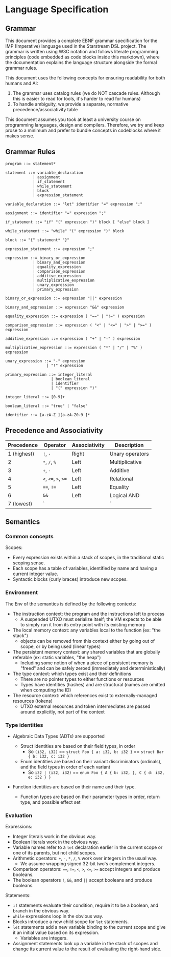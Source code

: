 # Language Specification

## Grammar

This document provides a complete EBNF grammar specification for the IMP
(Imperative) language used in the Starstream DSL project. The grammar is written
using W3C notation and follows literate programming principles (code embedded as
code blocks inside this markdown), where the documentation explains the language
structure alongside the formal grammar rules.

This document uses the following concepts for ensuring readability for both
humans and AI:

1. The grammar uses catalog rules (we do NOT cascade rules. Although this is
   easier to read for tools, it's harder to read for humans)
2. To handle ambiguity, we provide a separate, normative
   precedence/associativity table

This document assumes you took at least a university course on programming
languages, design and compilers. Therefore, we try and keep prose to a minimum
and prefer to bundle concepts in codeblocks where it makes sense.

## Grammar Rules

```ebnf
program ::= statement*

statement ::= variable_declaration
            | assignment
            | if_statement
            | while_statement
            | block
            | expression_statement

variable_declaration ::= "let" identifier "=" expression ";"

assignment ::= identifier "=" expression ";"

if_statement ::= "if" "(" expression ")" block [ "else" block ]

while_statement ::= "while" "(" expression ")" block

block ::= "{" statement* "}"

expression_statement ::= expression ";"

expression ::= binary_or_expression
            | binary_and_expression
            | equality_expression
            | comparison_expression
            | additive_expression
            | multiplicative_expression
            | unary_expression
            | primary_expression

binary_or_expression ::= expression "||" expression

binary_and_expression ::= expression "&&" expression

equality_expression ::= expression ( "==" | "!=" ) expression

comparison_expression ::= expression ( "<" | "<=" | ">" | ">=" ) expression

additive_expression ::= expression ( "+" | "-" ) expression

multiplicative_expression ::= expression ( "*" | "/" | "%" ) expression

unary_expression ::= "-" expression
                  | "!" expression

primary_expression ::= integer_literal
                    | boolean_literal
                    | identifier
                    | "(" expression ")"

integer_literal ::= [0-9]+

boolean_literal ::= "true" | "false"

identifier ::= [a-zA-Z_][a-zA-Z0-9_]*
```

## Precedence and Associativity

| Precedence  | Operator             | Associativity | Description     |
| ----------- | -------------------- | ------------- | --------------- |
| 1 (highest) | `!`, `-`             | Right         | Unary operators |
| 2           | `*`, `/`, `%`        | Left          | Multiplicative  |
| 3           | `+`, `-`             | Left          | Additive        |
| 4           | `<`, `<=`, `>`, `>=` | Left          | Relational      |
| 5           | `==`, `!=`           | Left          | Equality        |
| 6           | `&&`                 | Left          | Logical AND     |
| 7 (lowest)  | `                    |               | `               |

## Semantics

### Common concepts

Scopes:
- Every expression exists within a stack of scopes, in the traditional static scoping sense.
- Each scope has a table of variables, identified by name and having a current integer value.
- Syntactic blocks (curly braces) introduce new scopes.

### Environment

The Env of the semantics is defined by the following contexts:
- The instruction context: the program and the instructions left to process
  - A suspended UTXO must serialize itself; the VM expects to be able to simply run it from its entry point with its existing memory
- The local memory context: any variables local to the function (ex: "the stack")
    - objects can be removed from this context either by going out of scope, or by being used (linear types)
- The persistent memory context: any shared variables that are globally referable (ex: static variables, "the heap")
    - Including some notion of when a piece of persistent memory is "freed" and can be safely zeroed (immediately and deterministically)
- The type context: which types exist and their definitions
    - There are no pointer types to either functions or resources
    - Types have identities (hashes) and are structural (names are omitted when computing the ID)
- The resource context: which references exist to externally-managed resources (tokens)
  - UTXO external resources and token intermediates are passed around explicitly, not part of the context

### Type identities

- Algebraic Data Types (ADTs) are supported
  - Struct identities are based on their field types, in order
    - So `(i32, i32)` == `struct Foo { a: i32, b: i32 }` == `struct Bar { b: i32, c: i32 }`
  - Enum identities are based on their variant discriminators (ordinals), and the field types in order of each variant
    - So `i32 | (i32, i32)` == `enum Foo { A { b: i32, }, C { d: i32, e: i32 } }`

- Function identities are based on their name and their type.
  - Function types are based on their parameter types in order, return type, and possible effect set

### Evaluation

Expressions:
- Integer literals work in the obvious way.
- Boolean literals work in the obvious way.
- Variable names refer to a `let` declaration earlier in the current scope or
  one of its parents, but not child scopes.
- Arithmetic operators: `+`, `-`, `*`, `/`, `%` work over integers in the usual
  way.
  - We assume wrapping signed 32-bit two's complement integers.
- Comparison operators: `==`, `!=`, `<`, `>`, `<=`, `>=` accept integers and
  produce booleans.
- The boolean operators `!`, `&&`, and `||` accept booleans and produce
  booleans.

Statements:
- `if` statements evaluate their condition, require it to be a boolean, and branch in the obvious way.
- `while` expressions loop in the obvious way.
- Blocks introduce a new child scope for `let` statements.
- `let` statements add a new variable binding to the current scope and give it
  an initial value based on its expression.
  - Variables are integers.
- Assignment statements look up a variable in the stack of scopes and change its current value to the result of evaluating the right-hand side.

